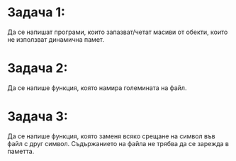 # Задача 1: 
Да се напишат програми, които запазват/четат масиви от обекти, които не използват динамична памет.

# Задача 2: 
Да се напише функция, която намира големината на файл.

# Задача 3: 
Да се напише функция, която заменя всяко срещане на символ във файл с друг символ. Съдържанието на файла не трябва да се зарежда в паметта.
